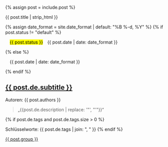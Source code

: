 {% assign post = include.post %}
    <a id="{{ post.id }}"></a>
    <article>
      <div>
        <p>{{ post.title | strip_html }}</p>
        {% assign date_format = site.date_format | default: "%B %-d, %Y" %}
        {% if post.status != "default" %}
        <p>&emsp;<mark>{{ post.status }}</mark>&emsp;<time datetime="{{ post.date }}">{{ post.date | date: date_format }}</time></p>
        {% else %}
        <p>&emsp;<time datetime="{{ post.date }}">{{ post.date | date: date_format }}</time></p>
        {% endif %}
      </div>
        <h2><a href="{{ post.credit }}" target="_blank"><div data-icon="ei-external-link" data-size="s"></div> {{ post.de.subtitle }}</a></h2>
      <p>Autoren: {{ post.authors }}</p>
      <blockquote cite="{{ post.credit }}">
        <p class="content">„{{post.de.description | replace: '"', "'"}}“</p>
      </blockquote>
      {% if post.de.tags and post.de.tags.size > 0 %}
      <p>Schlüsselworte: {{ post.de.tags | join: ", " }}
      {% endif %}
      <a href="/studies_de_{{ post.group | downcase }}.html#{{ post.id }}"><div data-icon="ei-paperclip" data-size="s"></div> {{ post.group }}</a>
    </article>
